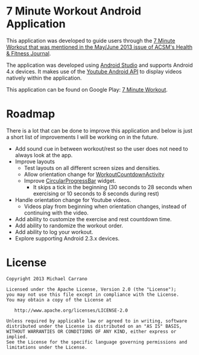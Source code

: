 7 Minute Workout Android Application
=======

This application was developed to guide users through the [7 Minute Workout that was mentioned in the May/June 2013 issue of ACSM's Health & Fitness Journal](http://journals.lww.com/acsm-healthfitness/Fulltext/2013/05000/HIGH_INTENSITY_CIRCUIT_TRAINING_USING_BODY_WEIGHT_.5.aspx).

The application was developed using [Android Studio](https://developer.android.com/sdk/installing/studio.html) and supports Android 4.x devices. It makes use of the [Youtube Android API](https://developers.google.com/youtube/android/player/) to display videos natively within the application.

This application can be found on Google Play: [7 Minute Workout](https://play.google.com/store/apps/details?id=com.michaelcarrano.seven_min_workout).

Roadmap
=======
There is a lot that can be done to improve this application and below is just a short list of improvements I will be working on in the future.

* Add sound cue in between workout/rest so the user does not need to always look at the app.
* Improve layouts
	* Test layouts on all different screen sizes and densities.
	* Allow orientation change for [WorkoutCountdownActivity](https://github.com/michaelcarrano/seven_minute_workout_android/blob/master/7%20Minutes/src/main/java/com/michaelcarrano/seven_min_workout/WorkoutCountdownActivity.java)
	* Improve [CircularProgressBar](https://github.com/michaelcarrano/seven_minute_workout_android/blob/master/7%20Minutes/src/main/java/com/michaelcarrano/seven_min_workout/widget/CircularProgressBar.java) widget.
		* It skips a tick in the beginning (30 seconds to 28 seconds when exercising or 10 seconds to 8 seconds during rest)
* Handle orientation change for Youtube videos.
	* Videos play from beginning when orientation changes, instead of continuing with the video.
* Add ability to customize the exercise and rest countdown time.
* Add ability to randomize the workout order.
* Add ability to log your workout.
* Explore supporting Android 2.3.x devices.


License
=======

   	Copyright 2013 Michael Carrano

    Licensed under the Apache License, Version 2.0 (the "License");
    you may not use this file except in compliance with the License.
    You may obtain a copy of the License at

       http://www.apache.org/licenses/LICENSE-2.0

    Unless required by applicable law or agreed to in writing, software
    distributed under the License is distributed on an "AS IS" BASIS,
    WITHOUT WARRANTIES OR CONDITIONS OF ANY KIND, either express or implied.
    See the License for the specific language governing permissions and
    limitations under the License.
